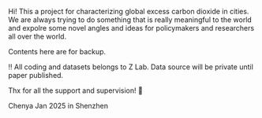Hi! This a project for characterizing global excess carbon dioxide in cities. We are always trying to do something that is really meaningful to the world and expolre some novel angles and ideas for policymakers and researchers all over the world.

Contents here are for backup.

‼️ All coding and datasets belongs to Z Lab. Data source will be private until paper published. 

Thx for all the support and supervision! 🥳

Chenya
Jan 2025 in Shenzhen
